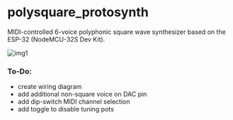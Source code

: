 # polysquare_protosynth

MIDI-controlled 6-voice polyphonic square wave synthesizer based on the ESP-32 (NodeMCU-32S Dev Kit).

![img1](./other%20resources/polysquare_protosynth_image.jpg)


### To-Do:
- create wiring diagram
- add additional non-square voice on DAC pin
- add dip-switch MIDI channel selection
- add toggle to disable tuning pots
